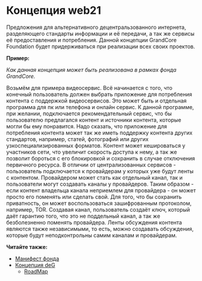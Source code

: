 # Концепция web21

Предложения для альтернативного децентральзованного интернета, разделяющего стандарты информации и её передачи, а так же сервисы её предоставления и потребления. Данной концепции GrandCore Foundation будет придерживаться при реализации всех своих проектов.

**Пример:**

_Как данная концепция может быть реализована в рамках фонда GrandCore._

Возьмём для примера видеосервис. Всё начинается с того, что конечный пользователь должен выбрать приложение для потребления контента с поддержкой видеосервисов. Это может быть и отдельная программа для пк или телефона и онлайн сервис. К данной программе, при желании, подключается рекомендательный сервис, что бы пользователю предлагался контент и источники контента, которые могли бы ему понравится. Надо сказать, что приложение для потребления контента может так же иметь поддержку контента других стандартов, например, статей, фотографий или других узкоспециализированных форматов. Контент может кешироваться у участников сети, что увеличит скорость доступа к нему, а так же позволит бороться с его блокировкой и сохранить в случае отключения первичного ресурса. В отличии от централизованных сервисов - пользователь подключается к провайдерам у которых уже будут ленты с контентом. Провайдером может стать как отдельный канал, так и пользователи могут создавать каналы у провайдеров. Таким образом - если контент владельца канала неприемлем для провайдера - он может просто его поменять или сделать свой. Для того, что бы сохранить приватность, он может воспользоваться зашифрованным протоколом, например, TOR. Создавая канал, пользователь создаёт ключ, который даёт гарантию того, что это не поддельный канал, а так же безболезненно поменять провайдера. Ленты обсуждения контента являются также независимыми, то есть, можно создавать обсуждения, которые будут неподконтрольны самим каналам и провайдерам.

**Читайте также:**

- [Манифест фонда](ru/1-general/general-1-manifest.md)
- [Концепция deG](ru/1-general/general-2-deg.md)
  - [RoadMap](ru/1-general/general-4-roadmap.md)

